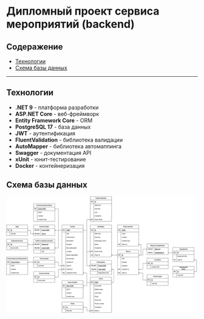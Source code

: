 # Дипломный проект сервиса мероприятий (backend)

## Содеражение

- [Технологии](#технологии)
- [Схема базы данных](#схема-базы-данных)

---

## Технологии

- **.NET 9** - платформа разработки
- **ASP.NET Core** - веб-фреймворк
- **Entity Framework Core** - ORM
- **PostgreSQL 17** - база данных
- **JWT** - аутентификация
- **FluentValidation** - библиотека валидации
- **AutoMapper** - библиотека автомаппинга
- **Swagger** - документация API
- **xUnit** - юнит-тестирование
- **Docker** - контейнеризация

## Схема базы данных

![image](./Database.png)

